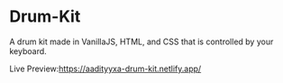 # Drum-Kit
A drum kit made in VanillaJS, HTML, and CSS that is controlled by your keyboard. 

Live Preview:https://aadityyxa-drum-kit.netlify.app/
